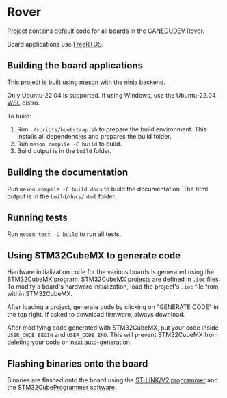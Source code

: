 # Rover

Project contains default code for all boards in the CANEDUDEV Rover.

Board applications use [FreeRTOS](https://www.freertos.org/).

## Building the board applications

This project is built using [meson](https://mesonbuild.com/) with the ninja backend.

Only Ubuntu-22.04 is supported. If using Windows, use the Ubuntu-22.04 [WSL](https://learn.microsoft.com/en-us/windows/wsl/) distro.

To build:

1. Run `./scripts/bootstrap.sh` to prepare the build environment. This installs all dependencies and prepares the build folder.
2. Run `meson compile -C build` to build.
3. Build output is in the `build` folder.

## Building the documentation

Run `meson compile -C build docs` to build the documentation. The html output is in the `build/docs/html` folder.

## Running tests

Run `meson test -C build` to run all tests.

## Using STM32CubeMX to generate code

Hardware initialization code for the various boards is generated using the [STM32CubeMX](https://www.st.com/en/development-tools/stm32cubemx.html) program. STM32CubeMX projects are defined in `.ioc` files. To modify a board's hardware initialization, load the project's `.ioc` file from within STM32CubeMX.

After loading a project, generate code by clicking on "GENERATE CODE" in the top right. If asked to download firmware, always download.

After modifying code generated with STM32CubeMX, put your code inside `USER_CODE BEGIN` and `USER_CODE END`. This will prevent STM32CubeMX from deleting your code on next auto-generation.

## Flashing binaries onto the board

Binaries are flashed onto the board using the [ST-LINK/V2 programmer](https://www.st.com/en/development-tools/st-link-v2.html) and the [STM32CubeProgrammer software](https://www.st.com/en/development-tools/stm32cubeprog.html).
